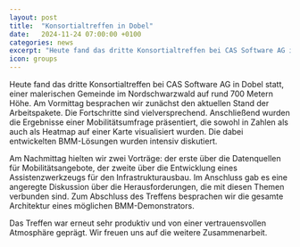 ```yaml
---
layout: post
title:  "Konsortialtreffen in Dobel"
date:   2024-11-24 07:00:00 +0100
categories: news
excerpt: "Heute fand das dritte Konsortialtreffen bei CAS Software AG in Dobel statt."
icon: groups
---
```


Heute fand das dritte Konsortialtreffen bei CAS Software AG in Dobel statt, einer malerischen Gemeinde im Nordschwarzwald auf rund 700 Metern Höhe. Am Vormittag besprachen wir zunächst den aktuellen Stand der Arbeitspakete. Die Fortschritte sind vielversprechend. Anschließend wurden die Ergebnisse einer Mobilitätsumfrage präsentiert, die sowohl in Zahlen als auch als Heatmap auf einer Karte visualisiert wurden. Die dabei entwickelten BMM-Lösungen wurden intensiv diskutiert.

Am Nachmittag hielten wir zwei Vorträge: der erste über die Datenquellen für Mobilitätsangebote, der zweite über die Entwicklung eines Assistenzwerkzeugs für den Infrastrukturausbau. Im Anschluss gab es eine angeregte Diskussion über die Herausforderungen, die mit diesen Themen verbunden sind. Zum Abschluss des Treffens besprachen wir die gesamte Architektur eines möglichen BMM-Demonstrators.

Das Treffen war erneut sehr produktiv und von einer vertrauensvollen Atmosphäre geprägt. Wir freuen uns auf die weitere Zusammenarbeit.
